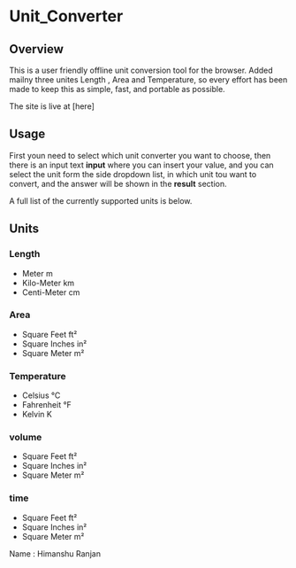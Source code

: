 # Unit_Converter

## Overview

This is a user friendly offline unit conversion tool for the browser. Added mailny three unites Length , Area and Temperature, so every effort has been made to keep this as simple, fast, and portable as possible.

The site is live at [here]

## Usage

First youn need to select which unit converter you want to choose, then there is an input text **input** where you can insert your value, and you can select the unit form the side dropdown list, in which unit tou want to convert, and the answer will be shown in the **result** section.

A full list of the currently supported units is below.

## Units

### Length

* Meter m
* Kilo-Meter km
* Centi-Meter cm

### Area

* Square Feet ft²
* Square Inches in²
* Square Meter m²

### Temperature

* Celsius °C
* Fahrenheit °F
* Kelvin K

### volume

* Square Feet ft²
* Square Inches in²
* Square Meter m²

### time

* Square Feet ft²
* Square Inches in²
* Square Meter m²



Name : Himanshu Ranjan









